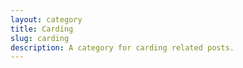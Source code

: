 ```yaml
---
layout: category
title: Carding
slug: carding
description: A category for carding related posts.
---
```

